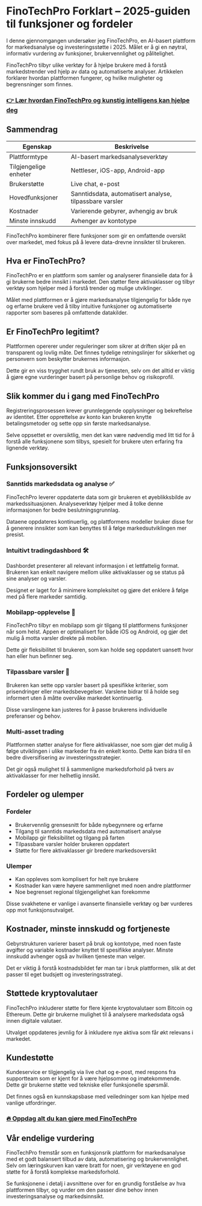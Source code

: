 # FinoTechPro Forklart – 2025-guiden til funksjoner og fordeler
   
I denne gjennomgangen undersøker jeg FinoTechPro, en AI-basert plattform for markedsanalyse og investeringsstøtte i 2025. Målet er å gi en nøytral, informativ vurdering av funksjoner, brukervennlighet og pålitelighet.

FinoTechPro tilbyr ulike verktøy for å hjelpe brukere med å forstå markedstrender ved hjelp av data og automatiserte analyser. Artikkelen forklarer hvordan plattformen fungerer, og hvilke muligheter og begrensninger som finnes.

### [👉 Lær hvordan FinoTechPro og kunstig intelligens kan hjelpe deg](https://tinyurl.com/ye6u6huj)
## Sammendrag  
| Egenskap               | Beskrivelse                                    |  
|-----------------------|-----------------------------------------------|  
| Plattformtype         | AI-basert markedsanalyseverktøy                |  
| Tilgjengelige enheter | Nettleser, iOS-app, Android-app                 |  
| Brukerstøtte          | Live chat, e-post                               |  
| Hovedfunksjoner       | Sanntidsdata, automatisert analyse, tilpassbare varsler |  
| Kostnader             | Varierende gebyrer, avhengig av bruk           |  
| Minste innskudd       | Avhenger av kontotype                           |  

FinoTechPro kombinerer flere funksjoner som gir en omfattende oversikt over markedet, med fokus på å levere data-drevne innsikter til brukeren.

## Hva er FinoTechPro?  
FinoTechPro er en plattform som samler og analyserer finansielle data for å gi brukerne bedre innsikt i markedet. Den støtter flere aktivaklasser og tilbyr verktøy som hjelper med å forstå trender og mulige utviklinger.

Målet med plattformen er å gjøre markedsanalyse tilgjengelig for både nye og erfarne brukere ved å tilby intuitive funksjoner og automatiserte rapporter som baseres på omfattende datakilder.

## Er FinoTechPro legitimt?  
Plattformen opererer under reguleringer som sikrer at driften skjer på en transparent og lovlig måte. Det finnes tydelige retningslinjer for sikkerhet og personvern som beskytter brukernes informasjon.

Dette gir en viss trygghet rundt bruk av tjenesten, selv om det alltid er viktig å gjøre egne vurderinger basert på personlige behov og risikoprofil.

## Slik kommer du i gang med FinoTechPro  
Registreringsprosessen krever grunnleggende opplysninger og bekreftelse av identitet. Etter opprettelse av konto kan brukeren knytte betalingsmetoder og sette opp sin første markedsanalyse.

Selve oppsettet er oversiktlig, men det kan være nødvendig med litt tid for å forstå alle funksjonene som tilbys, spesielt for brukere uten erfaring fra lignende verktøy.

## Funksjonsoversikt  
### Sanntids markedsdata og analyse ✅  
FinoTechPro leverer oppdaterte data som gir brukeren et øyeblikksbilde av markedssituasjonen. Analyseverktøy hjelper med å tolke denne informasjonen for bedre beslutningsgrunnlag.

Dataene oppdateres kontinuerlig, og plattformens modeller bruker disse for å generere innsikter som kan benyttes til å følge markedsutviklingen mer presist.

### Intuitivt tradingdashbord 🛠️  
Dashbordet presenterer all relevant informasjon i et lettfattelig format. Brukeren kan enkelt navigere mellom ulike aktivaklasser og se status på sine analyser og varsler.

Designet er laget for å minimere kompleksitet og gjøre det enklere å følge med på flere markeder samtidig.

### Mobilapp-opplevelse 📱  
FinoTechPro tilbyr en mobilapp som gir tilgang til plattformens funksjoner når som helst. Appen er optimalisert for både iOS og Android, og gjør det mulig å motta varsler direkte på mobilen.

Dette gir fleksibilitet til brukeren, som kan holde seg oppdatert uansett hvor han eller hun befinner seg.

### Tilpassbare varsler 🔔  
Brukeren kan sette opp varsler basert på spesifikke kriterier, som prisendringer eller markedsbevegelser. Varslene bidrar til å holde seg informert uten å måtte overvåke markedet kontinuerlig.

Disse varslingene kan justeres for å passe brukerens individuelle preferanser og behov.

### Multi-asset trading  
Plattformen støtter analyse for flere aktivaklasser, noe som gjør det mulig å følge utviklingen i ulike markeder fra én enkelt konto. Dette kan bidra til en bedre diversifisering av investeringsstrategier.

Det gir også mulighet til å sammenligne markedsforhold på tvers av aktivaklasser for mer helhetlig innsikt.

## Fordeler og ulemper  
### Fordeler  
- Brukervennlig grensesnitt for både nybegynnere og erfarne  
- Tilgang til sanntids markedsdata med automatisert analyse  
- Mobilapp gir fleksibilitet og tilgang på farten  
- Tilpassbare varsler holder brukeren oppdatert  
- Støtte for flere aktivaklasser gir bredere markedsoversikt  

### Ulemper  
- Kan oppleves som komplisert for helt nye brukere  
- Kostnader kan være høyere sammenlignet med noen andre plattformer  
- Noe begrenset regional tilgjengelighet kan forekomme  

Disse svakhetene er vanlige i avanserte finansielle verktøy og bør vurderes opp mot funksjonsutvalget.

## Kostnader, minste innskudd og fortjeneste  
Gebyrstrukturen varierer basert på bruk og kontotype, med noen faste avgifter og variable kostnader knyttet til spesifikke analyser. Minste innskudd avhenger også av hvilken tjeneste man velger.

Det er viktig å forstå kostnadsbildet før man tar i bruk plattformen, slik at det passer til eget budsjett og investeringsstrategi.

## Støttede kryptovalutaer  
FinoTechPro inkluderer støtte for flere kjente kryptovalutaer som Bitcoin og Ethereum. Dette gir brukerne mulighet til å analysere markedsdata også innen digitale valutaer.

Utvalget oppdateres jevnlig for å inkludere nye aktiva som får økt relevans i markedet.

## Kundestøtte  
Kundeservice er tilgjengelig via live chat og e-post, med respons fra supportteam som er kjent for å være hjelpsomme og imøtekommende. Dette gir brukerne støtte ved tekniske eller funksjonelle spørsmål.

Det finnes også en kunnskapsbase med veiledninger som kan hjelpe med vanlige utfordringer.

### [🔥 Oppdag alt du kan gjøre med FinoTechPro](https://tinyurl.com/ye6u6huj)
## Vår endelige vurdering  
FinoTechPro fremstår som en funksjonsrik plattform for markedsanalyse med et godt balansert tilbud av data, automatisering og brukervennlighet. Selv om læringskurven kan være bratt for noen, gir verktøyene en god støtte for å forstå komplekse markedsforhold.

Se funksjonene i detalj i avsnittene over for en grundig forståelse av hva plattformen tilbyr, og vurder om den passer dine behov innen investeringsanalyse og markedsinnsikt.